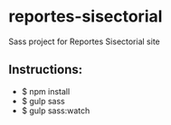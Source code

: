 # reportes-sisectorial
Sass project for Reportes Sisectorial site

## Instructions:

+ $ npm install
+ $ gulp sass
+ $ gulp sass:watch

